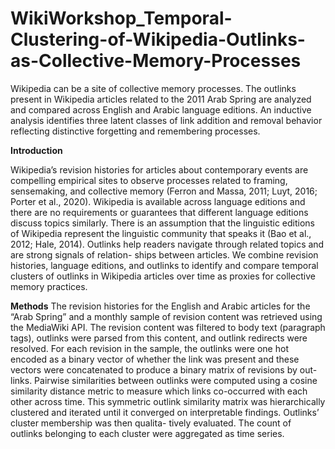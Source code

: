 # WikiWorkshop_Temporal-Clustering-of-Wikipedia-Outlinks-as-Collective-Memory-Processes

Wikipedia can be a site of collective memory processes. The outlinks present in Wikipedia articles related to the 2011 Arab Spring are analyzed and compared across English and Arabic language editions. An inductive analysis identifies three latent classes of link addition and removal behavior reflecting distinctive forgetting and remembering processes.

**Introduction**

Wikipedia’s revision histories for articles about contemporary events are compelling empirical sites to observe processes related to framing, sensemaking, and collective memory (Ferron and Massa, 2011; Luyt, 2016; Porter et al., 2020). Wikipedia is available across language editions and there are no requirements or guarantees that different language editions discuss topics similarly. There is an assumption that the linguistic editions of Wikipedia represent the linguistic community that speaks it (Bao et al., 2012; Hale, 2014). Outlinks help readers navigate through related topics and are strong signals of relation-
ships between articles. We combine revision histories, language editions, and outlinks to identify and compare temporal clusters of outlinks in Wikipedia articles over time as proxies for collective memory practices.

**Methods**
The revision histories for the English and Arabic articles for the “Arab Spring” and a monthly sample of revision content was retrieved using the MediaWiki API. The revision content was filtered to body text (paragraph tags), outlinks were parsed from this content, and outlink redirects were resolved. For each revision in the sample, the outlinks were one hot encoded as a binary vector of whether the link was present and these vectors were concatenated to produce a binary matrix of revisions by out-
links. Pairwise similarities between outlinks were computed using a cosine similarity distance metric to measure which links co-occurred with each other across time. This symmetric outlink similarity matrix was hierarchically clustered and iterated until it converged on interpretable findings. Outlinks’ cluster membership was then qualita-
tively evaluated. The count of outlinks belonging to each cluster were aggregated as time series.
